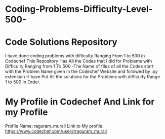 # Coding-Problems-Difficulty-Level-500-

# Code Solutions Repository
I have done coding problems with difficulty Ranging From 1 to 500 in Codechef 
This Repository Has All the Codes that I did for Problems with Difficulty Ranging from 1 To 500 
-The Name of files of all the Codes start with the Problem Name given in the Codechef Website and followed by .py extension
-I have Put All the solutions for the Problems with difficulty Range 1 to 500 in Order.

# My Profile in Codechef And Link for my Profile
Profile Name: raguram_murali
Link to My profile: https://www.codechef.com/users/raguram_murali
